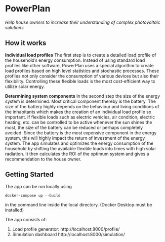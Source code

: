# PowerPlan

*Help house owners to increase their understanding of complex photovoltaic solutions*

## How it works

**Individual load profiles** The first step is to create a detailed load profile of the household’s energy consumption. Instead of using standard load profiles like other software, PowerPlan uses a special algorithm to create load profiles based on high level statistics and stochastic processes. These profiles not only consider the consumption of various devices but also their flexibility. Controlling these flexible loads is the most cost-efficient way to utilize solar energy. 

**Determining system components** In the second step the size of the energy system is determined. Most critical component thereby is the battery. The size of the battery highly depends on the behaviour and living conditions of the inhabitants which makes the creation of an individual load profile so important. If flexible loads such as electric vehicles, air condition, electric heating, etc. can be controlled to be active whenever the sun shines the most, the size of the battery can be reduced or perhaps completely avoided. Since the battery is the most expensive component in the energy system, this will highly impact the return of investment of the energy system. The app simulates and optimizes the energy consumption of the household by shifting the available flexible loads into times with high solar radiation. It then calculates the ROI of the optimum system and gives a recommendation to the house owner.


## Getting Started
The app can be run locally using 
```
docker-compose up --build 
```
in the command line inside the local directory. (Docker Desktop must be installed)

The app consists of:
1) Load profile generator: http://localhost:8000/profile/
2) Simulation dashboard http://localhost:8000/simulation/
